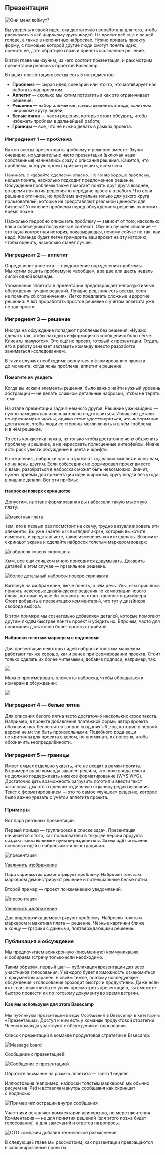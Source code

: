 ## <a name="h15"></a> Презентация

![Они меня поймут?](../images/png/1.5-1.png)

Вы уверены в своей идее, она достаточно проработана для того, чтобы рассказать о ней широкому кругу людей. Но проект всё ещё в вашей голове, а также в непонятных набросках. Нужно придать проекту форму, с помощью которой другие люди смогут понять идею, оценить её, дать обратную связь и принять осознанное решение.

В этой главе мы изучим, из чего состоит презентация, и рассмотрим презентации реальных проектов Basecamp.

В наших презентациях всегда есть 5 ингредиентов:

* **Проблема** — сырая идея, сценарий или что-то, что мотивирует нас работать над проектом;
* **Аппетит** — сколько мы хотим потратить и как это ограничивает решение;
* **Решение** — набор элементов, представленных в виде, понятном широкому кругу людей;
* **Белые пятна** — части решения, которые стоит обсудить, чтобы избежать проблем в дальнейшей работе;
* **Границы** — всё, что не нужно делать в рамках проекта.

### Ингредиент 1 — проблема

Важно всегда презентовать проблему и решение вместе. Звучит очевидно, но удивительно часто презентации (включая наши собственные) начинались сразу с описания решения. Кажется, что проблема, которую проект призван решить, всем ясна.

Начинать с «давайте сделаем» опасно. Не поняв хорошо проблему, нельзя понять, насколько подходит предложенное решение. Обсуждение проблемы также помогает понять друг друга позднее, во время принятия решения по передаче проекта в работу. Что если решение отличное, но проблема актуальна только для узкого круга пользователей, которые не представляют реальной ценности для бизнеса? Уточнение проблемы перед обсуждением решения экономит время позже.

Насколько подробно описывать проблему — зависит от того, насколько ваши собеседники погружены в контекст. Обычно лучшее описание — это одна конкретная история, показывающая, почему сейчас не так, как надо. Команде будет легче примерить ваш проект на эту историю, чтобы оценить, насколько станет лучше.

### Ингредиент 2 — аппетит

Определение аппетита — продолжение определения проблемы. Мы хотим решить проблему не «вообще», а за две или шесть недель силой одной команды.

Упоминание аппетита в презентации предотвращает непродуктивные обсуждения лучших решений. Лучшие решения есть всегда, если не помнить об ограничениях. Легко предлагать сложные и дорогие решения. А вот проработать простое решение с учётом аппетита уже не так просто. 

### Ингредиент 3 — решение

Иногда на обсуждение попадают проблемы без решения. «Нужно сделать так, чтобы находить информацию в сообщениях было легче. Клиенты жалуются». Это ещё не проект, готовый к презентации. Отдать его в работу означает заставить команду вместо разработки заниматься исследованием. 

В таких случаях необходимо вернуться к формированию проекта до момента, когда ясны проблема, аппетит и решение.

#### Помогите им увидеть

Когда вы искали элементы решения, было важно найти нужный уровень абстракции — не делать слишком детальные наброски, чтобы не терять темп. 

На этапе презентации задача немного другая. Решение уже найдено — нужно замедлиться и основательно подготовиться. Излишние детали по-прежнему не нужны, однако стоит удостовериться, что информации достаточно, чтобы люди со стороны могли понять и в чём проблема, и в чём решение.

То есть конкретика нужна, но только чтобы достаточно ясно объяснить проблему и решение, а не нарисовать полноценные интерфейсы. Иначе есть риск увести обсуждение в цвета и шрифты.

К сожалению, наброски часто отражают ход ваших мыслей и ясны вам, но не ясны другим. Если собеседник не формировал проект вместе с вами, разобраться в набросках может быть невозможно. Значит, нужны приёмы для презентации идеи широкому кругу людей без ухода в лишние детали. Вот эти приёмы:

#### Наброски поверх скриншотов

Допустим, на этапе формирования вы набросали такую макетную плату:

![макетная плата](../images/png/1.5-2.png)

Тем, кто в первый раз посмотрит на схему, трудно визуализировать эти элементы. Вы уже знаете, как выглядит экран, который вы хотите изменить, и представляете, какие изменения хотите сделать. Возьмите скриншот экрана и сделайте набросок толстым маркером поверх:

![набросок поверх скриншота](../images/png/1.5-3.png)

Хмм, всё ещё слишком много приходится додумывать. Добавить деталей в этом случае — правильное решение.

![более детальный набросок поверх скриншота](../images/png/1.5-4.png)

Взглянув на изображение, легче понять, о чём речь. Увы, нам пришлось принять некоторые дизайнерские решения по композиции нового блока, которые лучше бы оставить на ответственности дизайнера. Стоит добавить в презентацию комментарий, что тут у дизайнера свобода выбора.

В этом примере мы сознательно добавляем деталей, которые помогают другим людям быстрее понять проект и убедить их. Впрочем, часто для понимания достаточно более простых приёмов.

#### Наброски толстым маркером с подписями

Для презентации некоторых идей наброски толстым маркером работают так же хорошо, как и ранее при формировании проекта. Стоит только сделать их более читаемыми, добавив подписи, например, так:

![](../images/png/1.5-5.png)

Можно пронумеровать элементы наброска, чтобы обращаться к номерам в обсуждении:

![](../images/png/1.5-6.png)

### Ингредиент 4 — белые пятна

Для описания белого пятна часто достаточно нескольких строк текста. Например, в проекте добавления платёжной формы автор проекта обозначил как белое пятно вопрос создания URL-ов, которые в первой версии не могли быть произвольными. Подобного рода вещи не критичны для проекта в целом, но упоминать их полезно, чтобы обозначить неопределённости.

### Ингредиент 5 — границы

Имеет смысл отдельно указать, что не входит в рамки проекта. В примере выше команда заранее решила, что поле ввода текста не должно поддерживать никакое форматирование (WYSIWYG). Достаточно дать возможность загрузить логотип и ввести текст заголовка, для этого сделали отдельную страницу редактирования. Текст с форматированием — это то самое «лучшее» решение, которое было важно урезать с учётом аппетита проекта.

### Примеры

Вот пара реальных презентаций.

Первый пример — группировка в списке задач. Презентация начинается с того, как пользователи в текущей версии продукта создают «костыльные» пункты-разделители. Затем идёт описание основных идей с набросками-иллюстрациями.

![презентация](../images/png/1.5-7.png)

[Увеличить изображение](https://basecamp.com/assets/books/shapeup/1.5/to-do_groups_pitch-ac9465339dfffb0b9cf634064b51b4d9336fe6d5c7410f7ed80abd1c1fbe5305.png)

Пара скриншотов демонстрирует проблему. Наброски толстым маркером демонстрируют решение и потенциальные белые пятна. 

Второй пример — проект по изменению уведомлений.

![презентация](../images/png/1.5-8.png)

[Увеличить изображение](https://basecamp.com/assets/books/shapeup/1.5/group_notifications_pitch-ba3f748fe757356b59d0c63560bddf4744efb49b0e4dbd874a2f6cdb2faa1c7f.png)

Два видеоролика демонстрируют проблему. Наброски толстым маркером и макетная плата — решение. Чёрные картинки ближе к концу — графики с данными, подтверждающими решение.

### Публикация и обсуждение

Мы предпочитаем асинхронную (письменную) коммуникацию и собираем встречу только если необходимо. 

Таким образом, первый шаг — публикация презентации для всех участников голосования. У каждого будет возможность ознакомиться с документом заранее, в своём темпе, поэтому последующее обсуждение и голосование проходит быстро и продуктивно. Даже если кто-то из участников не успел просмотреть презентацию, вы сможете быстро провести их по готовому документу во время встречи.

#### Как мы используем для этого Basecamp

Мы публикуем презентации в виде Сообщений в Basecamp, в категорию «Презентации». Доступ к ним есть у команды продуктовой стратегии. Члены команды участвуют в обсуждении и голосовании.

Список презентаций в команде продуктовой стратегии в Basecamp:

![Message board](../images/png/1.5-9.png)

Сообщение с презентацией:

![Сообщение с презентацией](../images/png/1.5-10.png)

Обратите внимание на размер аппетита — всего 1 неделя. 

Иллюстрации (например, наброски толстым маркером) мы обычно рисуем на iPad и вставляем внутрь сообщения как скриншот с подписью:

![Пример иллюстрации внутри сообщения](../images/png/1.5-11.png)

Участники оставляют комментарии асинхронно, по мере прочтения. Комментарии — не для принятия решений (для этого позже будет голосование), а для замечаний и ответов на вопросы.

![CTO компании добавил техническое разъяснение.](../images/png/1.5-12.png)

В следующей главе мы рассмотрим, как презентации превращаются в запланированные проекты.